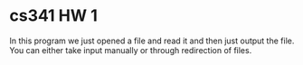# cs341 HW 1

In this program we just opened a file and read it and then just output the file. You can either take input manually or through redirection of files.
